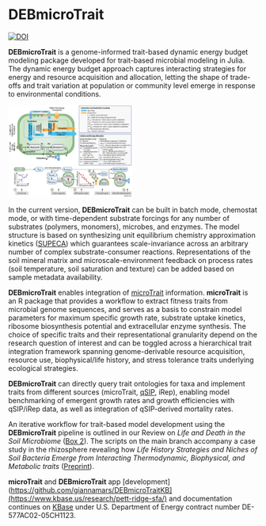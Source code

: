 # DEBmicroTrait

[![DOI](https://zenodo.org/badge/529673789.svg)](https://zenodo.org/badge/latestdoi/529673789)



**DEBmicroTrait** is a genome-informed trait-based dynamic energy budget modeling package developed for trait-based microbial modeling in Julia. The dynamic energy budget approach captures interacting strategies for energy and resource acquisition and allocation, letting the shape of trade-offs and trait variation at population or community level emerge in response to environmental conditions.

<img src="/files/EESA22-0403.jpg" width="250">

 In the current version, **DEBmicroTrait** can be built in batch mode, chemostat mode, or with time-dependent substrate forcings for any number of substrates (polymers, monomers), microbes, and enzymes. The model structure is based on synthesizing unit equilibrium chemistry approximation kinetics ([SUPECA](https://gmd.copernicus.org/articles/10/3277/2017/)) which guarantees scale-invariance across an arbitrary number of complex substrate-consumer reactions. Representations of the soil mineral matrix and microscale-environment feedback on process rates (soil temperature, soil saturation and texture) can be added based on sample metadata availability.

**DEBmicroTrait** enables integration of [microTrait](https://github.com/ukaraoz/microtrait) information. **microTrait** is an R package that provides a workflow to extract fitness traits from microbial genome sequences, and serves as a basis to constrain model parameters for maximum specific growth rate, substrate uptake kinetics, ribosome biosynthesis potential and extracellular enzyme synthesis. The choice of specific traits and their representational granularity depend on the research question of interest and can be toggled across a hierarchical trait integration framework spanning genome-derivable resource acquisition, resource use, biophysical/life history, and stress tolerance traits underlying ecological strategies.

**DEBmicroTrait** can directly query trait ontologies for taxa and implement traits from different sources (microTrait, [qSIP](https://github.com/bramstone/qsip), iRep), enabling model benchmarking of emergent growth rates and growth efficiencies with qSIP/iRep data, as well as integration of qSIP-derived mortality rates.

An iterative workflow for trait-based model development using the **DEBmicroTrait** pipeline is outlined in our Review on *Life and Death in the Soil Microbiome* ([Box 2](https://www.nature.com/articles/s41579-022-00695-z)). The scripts on the main branch accompany a case study in the rhizosphere revealing how *Life History Strategies and Niches of Soil Bacteria Emerge from Interacting Thermodynamic, Biophysical, and Metabolic traits*  ([Preprint](https://www.biorxiv.org/content/10.1101/2022.06.29.498137v1.abstract)).

 **microTrait** and **DEBmicroTrait** app [development](https://github.com/giannamars/DEBmicroTraitKB](https://www.kbase.us/research/pett-ridge-sfa/) and documentation continues on [KBase](https://www.kbase.us) under U.S. Department of Energy contract number DE-577AC02-05CH1123.   
